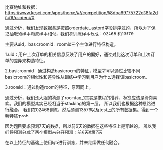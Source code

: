 比赛地址和数据：https://www.kesci.com/apps/home/#!/competition/58dba69775722d38fa2dfcf6/content/0

通过分析，我们发现数据集是按照orderdate_lastord字段排序过的，所以为了保证抽取的样本和原样本相似，我们将训练样本分成：02468 和13579

主要从uid，basicroomid，roomid三个主体进行特征构造。

1.uid：用户上次订单的相关信息反映了用户的偏好，通过对比这次订单和上次订单的差异来构造特征。

2.basicroomid：通过构造basicroom的特征，模型才可以通过比较不同basicroom的相似性和差异性从训练中学习到用户为什么选择该basicroom。

3.roomid：通过构造room的特征，原因同上。

通过分析，我们还大胆的猜测了roomtag_1其实是携程的推荐，标签应该是猜你喜欢。我们的模型其实已经相当于stacking的第一层。
所以我们也根据这种思路进行融合。
我们在02468训练，然后预测13579以及test上的所有数据集。得到一个新特征:prob

因为题目要求预测7天的数据，所以前6天的数据在这些特征上是穿越的。
所以我们将预测分成了两个模型来分开预测：前6天&第7天

在以上特征的基础上使用lgb进行训练，并未继续做任何融合。
